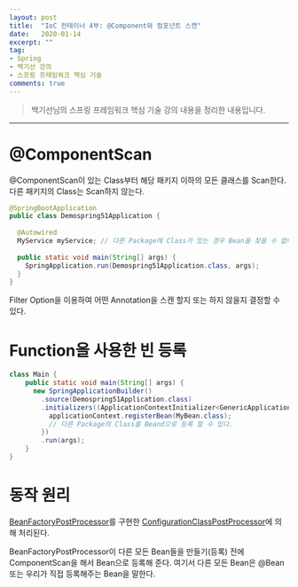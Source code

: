 ```yaml
---
layout: post
title:  "IoC 컨테이너 4부: @Component와 컴포넌트 스캔"
date:   2020-01-14
excerpt: ""
tag:
- Spring
- 백기선 강의
- 스프링 프레임워크 핵심 기술
comments: true
---
```


>백기선님의 스프링 프레임워크 핵심 기술 강의 내용을 정리한 내용입니다.
---


# @ComponentScan
@ComponentScan이 있는 Class부터 해당 패키지 이하의 모든 클래스를 Scan한다. 다른 패키지의 Class는 Scan하지 않는다.
```java
@SpringBootApplication
public class Demospring51Application {
  
  @Autowired
  MyService myService; // 다른 Package에 Class가 있는 경우 Bean을 찾을 수 없다.
  
  public static void main(String[] args) {
    SpringApplication.run(Demospring51Application.class, args);
  }
}
```

Filter Option을 이용하여 어떤 Annotation을 스캔 할지 또는 하지 않을지 결정할 수 있다.


# Function을 사용한 빈 등록
```java
class Main {
    public static void main(String[] args) {
      new SpringApplicationBuilder()
        .source(Demospring51Application.class)
        .initializers((ApplicationContextInitializer<GenericApplicationContext>) applicationContext -> {
          applicationContext.registerBean(MyBean.class);
          // 다른 Package의 Class를 Beand으로 등록 할 수 있다.
        })
        .run(args);
    }    
}
```

# 동작 원리
[BeanFactoryPostProcessor](https://docs.spring.io/spring-framework/docs/current/javadoc-api/org/springframework/beans/factory/config/BeanFactoryPostProcessor.html)를 구현한 [ConfigurationClassPostProcessor](https://docs.spring.io/spring-framework/docs/current/javadoc-api/org/springframework/context/annotation/ConfigurationClassPostProcessor.html)에 의해 처리된다.

BeanFactoryPostProcessor이 다른 모든 Bean들을 만들기(등록) 전에 ComponentScan을 해서 Bean으로 등록해 준다. 여기서 다른 모든 Bean은 @Bean 또는 우리가 직접 등록해주는 Bean을 말한다.
